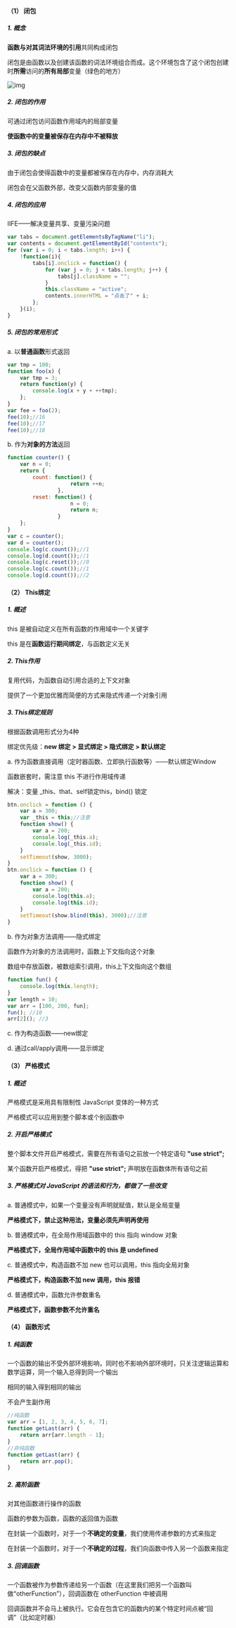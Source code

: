 #### （1）   闭包

##### 1.   概念

**函数与对其词法环境的引用**共同构成闭包

闭包是由函数以及创建该函数的词法环境组合而成。这个环境包含了这个闭包创建时**所需**访问的**所有局部**变量（绿色的地方）

![img](images/closure.png)

##### 2.   闭包的作用

可通过闭包访问函数作用域内的局部变量

**使函数中的变量被保存在内存中不被释放**

##### 3.   闭包的缺点

由于闭包会使得函数中的变量都被保存在内存中，内存消耗大

闭包会在父函数外部，改变父函数内部变量的值

##### 4.   闭包的应用

IIFE——解决变量共享、变量污染问题

```javascript
var tabs = document.getElementsByTagName("li");
var contents = document.getElementById("contents");
for (var i = 0; i < tabs.length; i++) {
    !function(i){
        tabs[i].onclick = function() {
            for (var j = 0; j < tabs.length; j++) {
                tabs[j].className = "";
            }
            this.className = "active";
            contents.innerHTML = "点击了" + i;
        };
    }(i);
}
```

##### 5.   闭包的常用形式

a.   以**普通函数**形式返回

```javascript
var tmp = 100;
function foo(x) {
	var tmp = 3;
	return function(y) {
		console.log(x + y + ++tmp);
	};
}
var fee = foo(2);
fee(10);//16
fee(10);//17
fee(10);//18
```

b.   作为**对象的方法**返回

```javascript
function counter() {
	var n = 0;
	return {
		count: function() {
					return ++n;
				},
		reset: function() {
					n = 0;
					return n;
				}
	};
}
var c = counter();
var d = counter();
console.log(c.count());//1
console.log(d.count());//1
console.log(c.reset());//0
console.log(c.count());//1
console.log(d.count());//2
```

#### （2）   This绑定

##### 1.   概述

this 是被自动定义在所有函数的作用域中一个关键字

this 是在**函数运行期间绑定**，与函数定义无关

##### 2.   This作用

复用代码，为函数自动引用合适的上下文对象

提供了一个更加优雅而简便的方式来隐式传递一个对象引用

##### 3.   This绑定规则

根据函数调用形式分为4种

绑定优先级：**new 绑定 > 显式绑定 > 隐式绑定 > 默认绑定**

a.   作为函数直接调用（定时器函数、立即执行函数等）——默认绑定Window

函数嵌套时，需注意 this 不进行作用域传递

解决：变量 _this、that、self锁定this，bind() 锁定

```javascript
btn.onclick = function () {
	var a = 300;
	var _this = this;//注意
	function show() {
		var a = 200;
		console.log(_this.a);
		console.log(_this.id);
	}
	setTimeout(show, 3000);
}
btn.onclick = function () {
	var a = 300;
	function show() {
		var a = 200;
		console.log(this.a);
		console.log(this.id);
	}
	setTimeout(show.blind(this), 3000);//注意
}
```

b.   作为对象方法调用——隐式绑定

函数作为对象的方法调用时，函数上下文指向这个对象

数组中存放函数，被数组索引调用，this上下文指向这个数组

```javascript
function fun() {
	console.log(this.length);
}
var length = 10;
var arr = [100, 200, fun];
fun(); //10
arr[2](); //3
```

c.   作为构造函数——new绑定

d.   通过call/apply调用——显示绑定

#### （3）   严格模式

##### 1.   概述

严格模式是采用具有限制性 JavaScript 变体的一种方式

严格模式可以应用到整个脚本或个别函数中

##### 2.   开启严格模式

整个脚本文件开启严格模式，需要在所有语句之前放一个特定语句 **"use strict";**

某个函数开启严格模式，得把 **"use strict";** 声明放在函数体所有语句之前

##### 3.   严格模式对 JavaScript 的语法和行为，都做了一些改变

a.   普通模式中，如果一个变量没有声明就赋值，默认是全局变量

**严格模式下，禁止这种用法，变量必须先声明再使用**

b.   普通模式中，在全局作用域函数中的 this 指向 window 对象

**严格模式下，全局作用域中函数中的 this 是 undefined**

c.   普通模式中，构造函数不加 new 也可以调用，this 指向全局对象

**严格模式下，构造函数不加 new 调用，this 报错**

d.   普通模式中，函数允许参数重名

**严格模式下，函数参数不允许重名**

#### （4）   函数形式

##### 1.   纯函数

一个函数的输出不受外部环境影响，同时也不影响外部环境时，只关注逻辑运算和数学运算，同一个输入总得到同一个输出

相同的输入得到相同的输出

不会产生副作用

```javascript
//纯函数
var arr = [1, 2, 3, 4, 5, 6, 7];
function getLast(arr) {
	return arr[arr.length - 1];
}
//非纯函数
function getLast(arr) {
	return arr.pop();
}
```

##### 2.   高阶函数

对其他函数进行操作的函数

函数的参数为函数，函数的返回值为函数

在封装一个函数时，对于一个**不确定的变量**，我们使用传递参数的方式来指定

在封装一个函数时，对于一个**不确定的过程**，我们向函数中传入另一个函数来指定

##### 3.   回调函数

一个函数被作为参数传递给另一个函数（在这里我们把另一个函数叫做“otherFunction”），回调函数在 otherFunction 中被调用

回调函数并不会马上被执行。它会在包含它的函数内的某个特定时间点被“回调”（比如定时器）